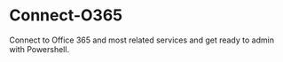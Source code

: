 # Connect-O365
   Connect to Office 365 and most related services and get ready to admin with Powershell.
